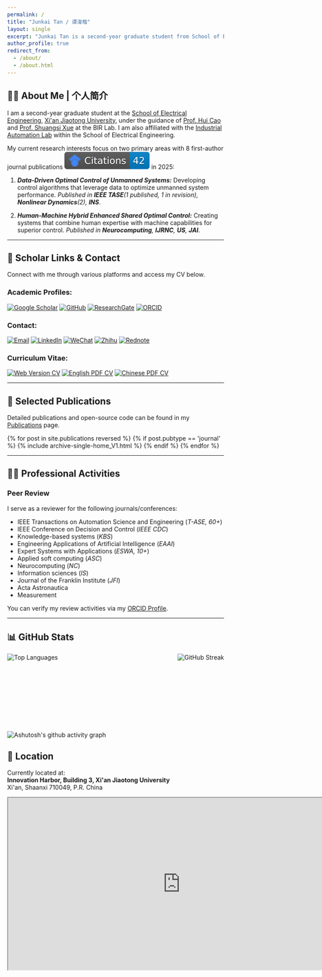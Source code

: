 ```yaml
---
permalink: /
title: "Junkai Tan / 谭浚楷"
layout: single
excerpt: "Junkai Tan is a second-year graduate student from School of Electrical Engineering, Xi'an Jiaotong University. His research interest include robotics control, intelligent control, learning-based control, and unmanned system control."
author_profile: true
redirect_from: 
  - /about/
  - /about.html
---
```


## 👨‍💼 About Me | 个人简介

I am a second-year graduate student at the <a href="https://ee.xjtu.edu.cn/" target="_blank" rel="noopener noreferrer">School of Electrical Engineering</a>, <a href="https://www.xjtu.edu.cn/" target="_blank" rel="noopener noreferrer">Xi'an Jiaotong University</a>, under the guidance of <a href="http://gr.xjtu.edu.cn/en/web/huicao" target="_blank" rel="noopener noreferrer">Prof. Hui Cao</a> and <a href="https://gr.xjtu.edu.cn/en/web/xssxjtu" target="_blank" rel="noopener noreferrer">Prof. Shuangsi Xue</a> at the BIR Lab. I am also affiliated with the <a href="https://ee.xjtu.edu.cn/szdw/bssds/gyzdhjys.htm" target="_blank" rel="noopener noreferrer">Industrial Automation Lab</a> within the School of Electrical Engineering.

My current research interests focus on two primary areas with 8 first-author journal publications ![Google Scholar Citations](../images/gsbg.svg) in 2025:

1. ***Data-Driven Optimal Control of Unmanned Systems:***
  Developing control algorithms that leverage data to optimize unmanned system performance. *Published in **IEEE TASE**(1 published, 1 in revision), **Nonlinear Dynamics**(2), **INS***.

1. ***Human-Machine Hybrid Enhanced Shared Optimal Control:***
  Creating systems that combine human expertise with machine capabilities for superior control. *Published in **Neurocomputing**, **IJRNC**, **US**, **JAI***.

---

## 🔗 Scholar Links & Contact

Connect with me through various platforms and access my CV below.

### **Academic Profiles:**
<div>
  <a href="https://scholar.google.com/citations?user=KrOQdKAAAAAJ&hl=zh-CN" target="_blank" rel="noopener noreferrer"><img src="https://img.shields.io/badge/Google_Scholar-Profile-4285F4?style=flat-square&logo=google-scholar&logoColor=white" alt="Google Scholar"></a>
  <a href="https://github.com/tanjunkai2001" target="_blank" rel="noopener noreferrer"><img src="https://img.shields.io/badge/GitHub-tanjunkai2001-100000?style=flat-square&logo=github&logoColor=white" alt="GitHub"></a>
  <a href="https://www.researchgate.net/profile/Junkai-Tan-2" target="_blank" rel="noopener noreferrer"><img src="https://img.shields.io/badge/ResearchGate-Profile-00CCBB?style=flat-square&logo=researchgate&logoColor=white" alt="ResearchGate"></a>
  <a href="https://orcid.org/0009-0002-0558-6357" target="_blank" rel="noopener noreferrer"><img src="https://img.shields.io/badge/ORCID-0009--0002--0558--6357-A6CE39?style=flat-square&logo=orcid&logoColor=white" alt="ORCID"></a>
</div>

### **Contact:**
<div>
  <a href="mailto:tanjk@stu.xjtu.edu.cn"><img src="https://img.shields.io/badge/Email-tanjk@stu.xjtu.edu.cn-D14836?style=flat-square&logo=gmail&logoColor=white" alt="Email"></a>
  <a href="https://www.linkedin.com/in/junkai-tan-366790268/" target="_blank" rel="noopener noreferrer"><img src="https://img.shields.io/badge/LinkedIn-Junkai%20Tan-0077B5?style=flat-square&logo=linkedin&logoColor=white" alt="LinkedIn"></a>
  <a href="../images/Wechat.jpg" target="_blank" rel="noopener noreferrer"><img src="https://img.shields.io/badge/WeChat-Contact%20Me-07C160?style=flat-square&logo=wechat&logoColor=white" alt="WeChat"></a>
  <a href="https://www.zhihu.com/people/tan-91-64" target="_blank" rel="noopener noreferrer"><img src="https://img.shields.io/badge/Zhihu-知乎主页-0084FF?style=flat-square&logo=zhihu&logoColor=white" alt="Zhihu"></a>
  <a href="https://www.xiaohongshu.com/user/profile/60bcf6040000000001001810" target="_blank" rel="noopener noreferrer"><img src="https://img.shields.io/badge/Rednote-小红书-FF4D00?style=flat-square&logo=xiaohongshu&logoColor=white" alt="Rednote"></a>
</div>

### **Curriculum Vitae:**
<div>
  <a href="https://tanjunkai2001.github.io/cv/" target="_blank" rel="noopener noreferrer"><img src="https://img.shields.io/badge/Web_Version-Online-0077B5?style=flat-square&logo=academia&logoColor=white" alt="Web Version CV"></a>
  <a href="../assets/Curriculum_Vitae_EN.pdf" target="_blank" rel="noopener noreferrer"><img src="https://img.shields.io/badge/English_PDF-Download-DC3545?style=flat-square&logo=adobe-acrobat-reader&logoColor=white" alt="English PDF CV"></a>
  <a href="../assets/Curriculum_Vitae_CN.pdf" target="_blank" rel="noopener noreferrer"><img src="https://img.shields.io/badge/Chinese_PDF-下载-FFC107?style=flat-square&logo=adobe-acrobat-reader&logoColor=black" alt="Chinese PDF CV"></a>
</div>

---


<!-- ## 💻 Core Competencies
- **Theoretical Research**: Solid foundation in advanced control and reinforcement learning theory. Leading research on human-machine hybrid control with publications in top journals including IEEE TASE, Information Sciences, and Nonlinear Dynamics.
- **Engineering Practice**: Extensive experience with unmanned systems development, including UAV-UGV collaborative control projects and multi-unmanned system hardware platforms based on optical motion capture systems. -->




## 📝 Selected Publications

Detailed publications and open-source code can be found in my [Publications](https://tanjunkai2001.github.io/publications/) page.

<!-- 1. "[Prescribed performance robust approximate optimal tracking control via Stackelberg game](https://ieeexplore.ieee.org/document/10916718)", *IEEE Transactions on Automation Science and Engineering*, 2025.
2. "[Finite-time safe reinforcement learning control of multi-player nonzero-sum game for quadcopter systems](https://www.sciencedirect.com/science/article/pii/S002002552500249X)", *Information Sciences*, 2025.
3. "[Unmanned aerial-ground vehicle finite-time docking control via pursuit-evasion games](https://link.springer.com/10.1007/s11071-025-11021-6)", *Nonlinear Dynamics*, 2025.
4. "[Data-driven optimal shared control of unmanned aerial vehicles](https://www.sciencedirect.com/science/article/pii/S0925231225001006)", *Neurocomputing*, 2025. -->


{% for post in site.publications reversed %}
  {% if post.pubtype == 'journal' %}
    {% include archive-single-home_V1.html %}
  {% endif %}
{% endfor %}

---

## 👨‍💼 Professional Activities

### Peer Review
I serve as a reviewer for the following journals/conferences:
  - IEEE Transactions on Automation Science and Engineering (*T-ASE, 60+*)
  - IEEE Conference on Decision and Control (*IEEE CDC*)
  - Knowledge-based systems (*KBS*)
  - Engineering Applications of Artificial Intelligence (*EAAI*)
  - Expert Systems with Applications (*ESWA, 10+*)
  - Applied soft computing (*ASC*)
  - Neurocomputing (*NC*)
  - Information sciences (*IS*)
  - Journal of the Franklin Institute (*JFI*)
  - Acta Astronautica
  - Measurement

You can verify my review activities via my [ORCID Profile](https://orcid.org/0009-0002-0558-6357).

---


<!-- ## 📫 Contact | 联系方式
- 📧 Email: tanjk@stu.xjtu.edu.cn -->

## 📊 GitHub Stats
<div style="display: flex; align-items: center; justify-content: space-between; margin-bottom: 20px;">
  <img src="https://github-readme-stats-weld-six-22.vercel.app/api/top-langs/?username=tanjunkai2001&layout=compact" alt="Top Languages" height="160" style="max-height: 160px;" />
  <img src="https://streak-stats.demolab.com/?user=tanjunkai2001&layout=compact" alt="GitHub Streak" height="160" />
  <!-- <img src="https://github-readme-stats-weld-six-22.vercel.app/api?username=tanjunkai2001&count_private=true&show_icons=true" alt="GitHub Stats" height="160" style="max-height: 160px;" /> -->
</div>

![Ashutosh's github activity graph](https://github-readme-activity-graph.vercel.app/graph?username=tanjunkai2001&theme=github-compact)


<!-- <div style="display: flex; align-items: center; justify-content: space-between;">
    <img src="https://github-readme-stats-weld-six-22.vercel.app/api/top-langs/?username=tanjunkai2001&layout=compact" alt="Top Languages" height="180" />
  <img src="https://streak-stats.demolab.com/?user=tanjunkai2001&layout=compact" alt="GitHub Streak" height="180" />
</div> -->


<!-- # 我的位置

这是我在香港大学的地址，显示在地图上： -->




## 📍 Location

Currently located at:  
**Innovation Harbor, Building 3, Xi'an Jiaotong University**  
Xi'an, Shaanxi 710049, P.R. China

<iframe src="https://www.google.com/maps/embed?pb=!1m18!1m12!1m3!1d3151.9025899306145!2d108.65573260987424!3d34.25227480045932!2m3!1f0!2f0!3f0!3m2!1i1024!2i768!4f13.1!3m3!1m2!1s0x366379efa86d5f73%3A0x46cfa915001c3d15!2sInnovation%20Harbor%2C%20Xi%27an%20Jiaotong%20University!5e0!3m2!1sen!2scn!4v1682500456789!5m2!1sen!2scn&maptype=satellite" width="800" height="400" style="border:1;" allowfullscreen="" loading="lazy" referrerpolicy="no-referrer-when-downgrade"></iframe>
